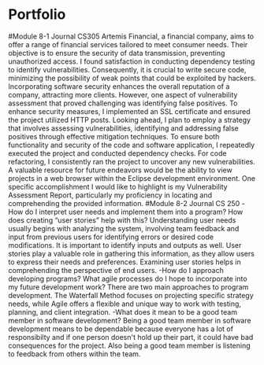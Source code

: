 # Portfolio
#Module 8-1 Journal CS305
Artemis Financial, a financial company, aims to offer a range of financial services tailored to meet consumer needs. Their objective is to ensure the security of data transmission, preventing unauthorized access. I found satisfaction in conducting dependency testing to identify vulnerabilities. Consequently, it is crucial to write secure code, minimizing the possibility of weak points that could be exploited by hackers. Incorporating software security enhances the overall reputation of a company, attracting more clients. However, one aspect of vulnerability assessment that proved challenging was identifying false positives. To enhance security measures, I implemented an SSL certificate and ensured the project utilized HTTP posts. Looking ahead, I plan to employ a strategy that involves assessing vulnerabilities, identifying and addressing false positives through effective mitigation techniques. To ensure both functionality and security of the code and software application, I repeatedly executed the project and conducted dependency checks. For code refactoring, I consistently ran the project to uncover any new vulnerabilities. A valuable resource for future endeavors would be the ability to view projects in a web browser within the Eclipse development environment. One specific accomplishment I would like to highlight is my Vulnerability Assessment Report, particularly my proficiency in locating and comprehending the provided information. 
#Module 8-2 Journal CS 250 
-How do I interpret user needs and implement them into a program? How does creating “user stories” help with this?
Understanding user needs usually begins with analyzing the system, involving team feedback and input from previous users for identifying errors or desired code modifications. It is important to identify inputs and outputs as well. User stories play a valuable role in gathering this information, as they allow users to express their needs and preferences. Examining user stories helps in comprehending the perspective of end users.
-How do I approach developing programs? What agile processes do I hope to incorporate into my future development work?
There are two main approaches to program development. The Waterfall Method focuses on projecting specific strategy needs, while Agile offers a flexible and unique way to work with testing, planning, and client integration.
-What does it mean to be a good team member in software development?
Being a good team member in software development means to be dependable because everyone has a lot of responsibilty and if one person doesn't hold up their part, it could have bad consequences for the project. Also being a good team member is listening to feedback from others within the team.
